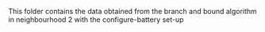 This folder contains the data obtained from the branch and bound algorithm in neighbourhood 2 with the configure-battery set-up
